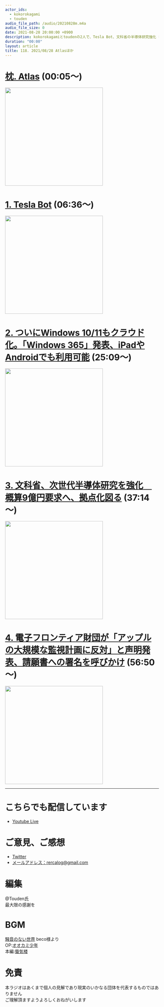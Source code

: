 ```yaml
---
actor_ids:
  - kokorokagami
  - touden
audio_file_path: /audio/20210828m.m4a
audio_file_size: 0
date: 2021-08-28 20:00:00 +0900
description: kokorokagamiとtoudenの2人で、Tesla Bot、文科省の半導体研究強化 などについて話しました。
duration: "00:00"
layout: article
title: 118. 2021/08/28 Atlasほか
---
```


# [枕. Atlas](https://gigazine.net/news/20210818-bostondynamics-atlas-parkour/) (00:05～)

[<img src="https://i.gzn.jp/img/2021/08/18/bostondynamics-atlas-parkour/00_m.jpg" width="320dp">](https://gigazine.net/news/20210818-bostondynamics-atlas-parkour/)  

# [1. Tesla Bot](https://robotstart.info/2021/08/23/teslabot-concept.html) (06:36～)

[<img src="https://robotstart.info/wp-content/uploads/2021/08/teslabot-00.jpg" width="320dp">](https://robotstart.info/2021/08/23/teslabot-concept.html)  

# [2. ついにWindows 10/11もクラウド化。「Windows 365」発表、iPadやAndroidでも利用可能](https://japanese.engadget.com/windows-365-020020377.html) (25:09～)

[<img src="https://s.yimg.com/os/creatr-uploaded-images/2021-07/3fe82df0-e505-11eb-bcfd-9251f1d1f240" width="320dp">](https://japanese.engadget.com/windows-365-020020377.html)  

# [3. 文科省、次世代半導体研究を強化　概算9億円要求へ、拠点化図る](https://news.yahoo.co.jp/articles/589540992659bef6882208bd3aa99c4aabae8321) (37:14～)

[<img src="https://media.image.infoseek.co.jp/isnews/photos/yomiuri/20210917_yol_oyt1t50122_0-enlarge.jpg" width="320dp">](https://news.yahoo.co.jp/articles/589540992659bef6882208bd3aa99c4aabae8321)  

# [4. 電子フロンティア財団が「アップルの大規模な監視計画に反対」と声明発表、請願書への署名を呼びかけ](https://jp.techcrunch.com/2021/08/24/speak-out-against-apple-surveillance/) (56:50～)

[<img src="https://jp.techcrunch.com/wp-content/uploads/2021/08/2021-08-24-010-001.jpg" width="320dp">](https://jp.techcrunch.com/2021/08/24/speak-out-against-apple-surveillance/)  

___

# こちらでも配信しています
- [Youtube Live](https://www.youtube.com/channel/UCD1zo-WnyFdE5w0pqvKblkA)

# ご意見、ご感想
- [Twitter](https://twitter.com/recalog1)
- [メールアドレス：rercalog@gmail.com](rercalog@gmail.com)

# 編集

@Touden氏  
最大限の感謝を  

# BGM

[騒音のない世界](http://noiselessworld.net/) beco様より  
OP:[オオカミ少年](https://soundcloud.com/baron1_3/wolfboy)  
本編:[蜃気楼](https://soundcloud.com/baron1_3/shinkirou)  

# 免責

本ラジオはあくまで個人の見解であり現実のいかなる団体を代表するものではありません  
ご理解頂ますようよろしくおねがいします  